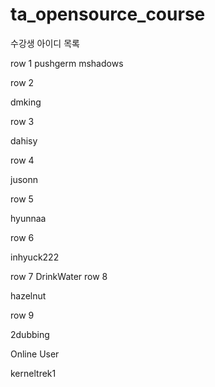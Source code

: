 # ta_opensource_course

수강생 아이디 목록

row 1
pushgerm
mshadows

row 2

dmking

row 3

dahisy

row 4

jusonn

row 5

hyunnaa

row 6

inhyuck222

row 7
DrinkWater
row 8

hazelnut

row 9

2dubbing

Online User

kerneltrek1
